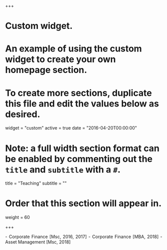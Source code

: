 +++
# Custom widget.
# An example of using the custom widget to create your own homepage section.
# To create more sections, duplicate this file and edit the values below as desired.
widget = "custom"
active = true
date = "2016-04-20T00:00:00"

# Note: a full width section format can be enabled by commenting out the `title` and `subtitle` with a `#`.
title = "Teaching"
subtitle = ""

# Order that this section will appear in.
weight = 60

+++


<DIV align="justify">
- Corporate Finance [Msc, 2016, 2017]
- Corporate Finance [MBA, 2018]
- Asset Management  [Msc, 2018]
</DIV>

